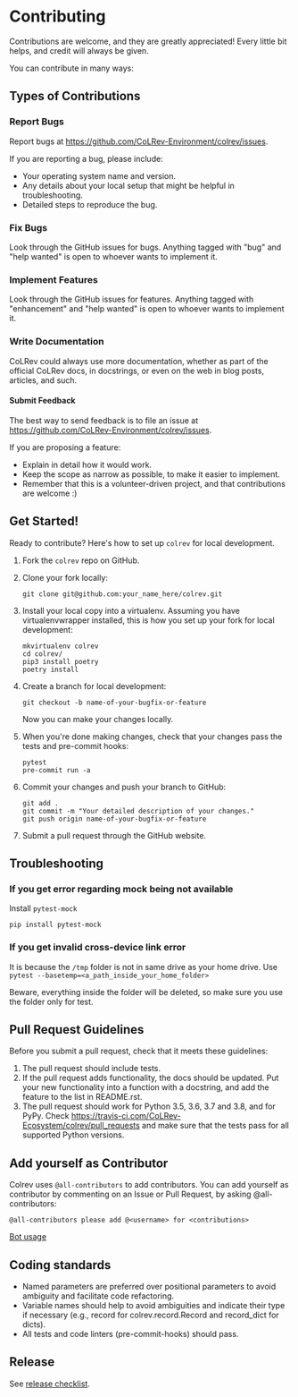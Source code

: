 # Contributing

Contributions are welcome, and they are greatly appreciated! Every little bit
helps, and credit will always be given.

You can contribute in many ways:

## Types of Contributions

### Report Bugs

Report bugs at https://github.com/CoLRev-Environment/colrev/issues.

If you are reporting a bug, please include:

* Your operating system name and version.
* Any details about your local setup that might be helpful in troubleshooting.
* Detailed steps to reproduce the bug.

### Fix Bugs

Look through the GitHub issues for bugs. Anything tagged with "bug" and "help
wanted" is open to whoever wants to implement it.

### Implement Features

Look through the GitHub issues for features. Anything tagged with "enhancement"
and "help wanted" is open to whoever wants to implement it.

### Write Documentation

CoLRev could always use more documentation, whether as part of the
official CoLRev docs, in docstrings, or even on the web in blog posts,
articles, and such.

#### Submit Feedback

The best way to send feedback is to file an issue at https://github.com/CoLRev-Environment/colrev/issues.

If you are proposing a feature:

* Explain in detail how it would work.
* Keep the scope as narrow as possible, to make it easier to implement.
* Remember that this is a volunteer-driven project, and that contributions
  are welcome :)

## Get Started!

Ready to contribute? Here's how to set up `colrev` for local development.

1. Fork the `colrev` repo on GitHub.
2. Clone your fork locally:

    ```
    git clone git@github.com:your_name_here/colrev.git
    ```

3. Install your local copy into a virtualenv. Assuming you have virtualenvwrapper installed, this is how you set up your fork for local development:

    ```
    mkvirtualenv colrev
    cd colrev/
    pip3 install poetry
    poetry install
    ```

4. Create a branch for local development:

    ```
    git checkout -b name-of-your-bugfix-or-feature
    ```

   Now you can make your changes locally.

5. When you're done making changes, check that your changes pass the
   tests and pre-commit hooks:

    ```
    pytest
    pre-commit run -a
    ```

6. Commit your changes and push your branch to GitHub:

    ```
    git add .
    git commit -m "Your detailed description of your changes."
    git push origin name-of-your-bugfix-or-feature
    ```

7. Submit a pull request through the GitHub website.

## Troubleshooting

### If you get error regarding mock being not available

Install `pytest-mock`

```
pip install pytest-mock
```

### If you get invalid cross-device link error

It is because the `/tmp` folder is not in same drive as your home drive. Use `pytest --basetemp=<a_path_inside_your_home_folder>`

Beware, everything inside the folder will be deleted, so make sure you use the folder only for test.

## Pull Request Guidelines

Before you submit a pull request, check that it meets these guidelines:

1. The pull request should include tests.
2. If the pull request adds functionality, the docs should be updated. Put
   your new functionality into a function with a docstring, and add the
   feature to the list in README.rst.
3. The pull request should work for Python 3.5, 3.6, 3.7 and 3.8, and for PyPy. Check
   https://travis-ci.com/CoLRev-Ecosystem/colrev/pull_requests
   and make sure that the tests pass for all supported Python versions.

## Add yourself as Contributor

Colrev uses `@all-contributors` to add contributors. You can add yourself as contributor by commenting on an Issue or
Pull Request, by asking @all-contributors:

```
@all-contributors please add @<username> for <contributions>
```

[Bot usage](https://allcontributors.org/docs/en/bot/usage)

## Coding standards

- Named parameters are preferred over positional parameters to avoid ambiguity and facilitate code refactoring.
- Variable names should help to avoid ambiguities and indicate their type if necessary (e.g., record for colrev.record.Record and record_dict for dicts).
- All tests and code linters (pre-commit-hooks) should pass.

## Release

See [release checklist](release-checklist.md).
